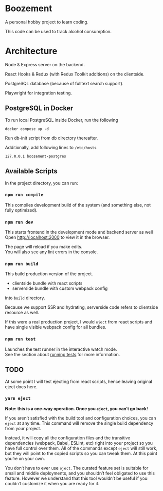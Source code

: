 # Boozement

A personal hobby project to learn coding.

This code can be used to track alcohol consumption.

# Architecture

Node & Express server on the backend.

React Hooks & Redux (with Redux Toolkit additions) on the clientside. 

PostgreSQL database (because of fulltext search support).

Playwright for integration testing. 

## PostgreSQL in Docker

To run local PostgreSQL inside Docker, run the following

    docker compose up -d

Run db-init script from db directory thereafter.

Additionally, add following lines to `/etc/hosts`

    127.0.0.1 boozement-postgres

## Available Scripts

In the project directory, you can run:

### `npm run compile`

This compiles development build of the system (and something else, not fully optimized).

### `npm run dev`

This starts frontend in the development mode and backend server as well 
Open [http://localhost:3000](http://localhost:3000) to view it in the browser.

The page will reload if you make edits.<br />
You will also see any lint errors in the console.

### `npm run build`

This build production version of the project. 
 - clientside bundle with react scripts
 - serverside bundle with custom webpack config
 
into `build` directory.

Because we support SSR and hydrating, serverside code refers to clientside resource as well. 
 
If this were a real production project, I would `eject` from react scripts and have single visible webpack config for all bundles. 

### `npm run test`

Launches the test runner in the interactive watch mode.<br />
See the section about [running tests](https://facebook.github.io/create-react-app/docs/running-tests) for more information.

## TODO

At some point I will test ejecting from react scripts, hence leaving original eject docs here.

### `yarn eject`

**Note: this is a one-way operation. Once you `eject`, you can’t go back!**

If you aren’t satisfied with the build tool and configuration choices, you can `eject` at any time. This command will remove the single build dependency from your project.

Instead, it will copy all the configuration files and the transitive dependencies (webpack, Babel, ESLint, etc) right into your project so you have full control over them. All of the commands except `eject` will still work, but they will point to the copied scripts so you can tweak them. At this point you’re on your own.

You don’t have to ever use `eject`. The curated feature set is suitable for small and middle deployments, and you shouldn’t feel obligated to use this feature. However we understand that this tool wouldn’t be useful if you couldn’t customize it when you are ready for it.

